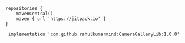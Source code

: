 	repositories {
		mavenCentral()
		maven { url 'https://jitpack.io' }
	}

	 implementation 'com.github.rahulkumarmind:CameraGalleryLib:1.0.0'
